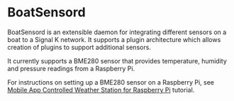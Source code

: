 BoatSensord
===

BoatSensord is an extensible daemon for integrating different sensors on a boat to a Signal K network. It supports a plugin architecture which allows creation of plugins to support additional sensors.

It currently supports a BME280 sensor that provides temperature, humidity and pressure readings from a Raspberry Pi.

For instructions on setting up a BME280 sensor on a Raspberry Pi, see [Mobile App Controlled Weather Station for Raspberry Pi](https://www.partmarine.com/blog/nine_dollar_weather_station_for_raspberry_pi/) tutorial.
